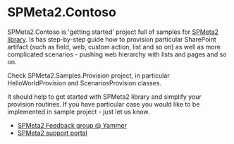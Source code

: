 SPMeta2.Contoso
===============

SPMeta2.Contoso is 'getting started' project full of samples for <a href='https://github.com/SubPointSolutions/spmeta2'>SPMeta2 library</a>.
Is has step-by-step guide how to provision particular SharePoint artifact (such as field, web, custom action, list and so on) as well as more complicated scenarios - pushing web hierarchy with lists and pages and so on.

Check SPMeta2.Samples.Provision project, in particular HelloWorldProvision and ScenariosProvision classes.

It should help to get started with SPMeta2 library and simplify your provision routines. 
If you have particular case you would like to be implemented in sample project - just let us know.

- <a href='https://www.yammer.com/spmeta2feedback'>SPMeta2 Feedback group @ Yammer</a>
- <a href='subpointsolutions.zendesk.com'>SPMeta2 support portal</a>



